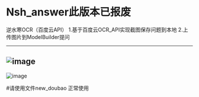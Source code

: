 # Nsh_answer此版本已报废
逆水寒OCR（百度云API）
1.基于百度云OCR_API实现截图保存问题到本地
2.上传图片到ModelBuilder提问

----------------------------------------------------------------------------------------------
![image](https://github.com/user-attachments/assets/a393f4b7-66ee-4510-9ae7-df6f463f4f8d)
----------------------------------------------------------------------------------------------

![image](https://github.com/user-attachments/assets/2acdd2ac-8e9f-447d-98ba-b0054ccbb1e5)

#请使用文件new_doubao 正常使用
